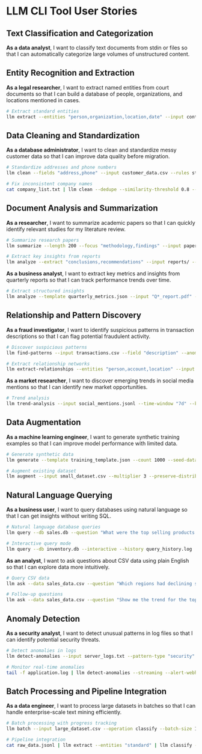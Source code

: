 # LLM CLI Tool User Stories

## Text Classification and Categorization

**As a data analyst**, I want to classify text documents from stdin or files so that I can automatically categorize large volumes of unstructured content.


## Entity Recognition and Extraction

**As a legal researcher**, I want to extract named entities from court documents so that I can build a database of people, organizations, and locations mentioned in cases.

```bash
# Extract standard entities
llm extract --entities "person,organization,location,date" --input contracts/*.pdf
```

## Data Cleaning and Standardization

**As a database administrator**, I want to clean and standardize messy customer data so that I can improve data quality before migration.

```bash
# Standardize addresses and phone numbers
llm clean --fields "address,phone" --input customer_data.csv --rules standardization_rules.json

# Fix inconsistent company names
cat company_list.txt | llm clean --dedupe --similarity-threshold 0.8 --field "company_name"
```

## Document Analysis and Summarization

**As a researcher**, I want to summarize academic papers so that I can quickly identify relevant studies for my literature review.

```bash
# Summarize research papers
llm summarize --length 200 --focus "methodology,findings" --input papers/*.pdf --output summaries.jsonl

# Extract key insights from reports
llm analyze --extract "conclusions,recommendations" --input reports/ --format table
```

**As a business analyst**, I want to extract key metrics and insights from quarterly reports so that I can track performance trends over time.

```bash
# Extract structured insights
llm analyze --template quarterly_metrics.json --input "Q*_report.pdf" --time-series --output metrics.csv
```


## Relationship and Pattern Discovery

**As a fraud investigator**, I want to identify suspicious patterns in transaction descriptions so that I can flag potential fraudulent activity.

```bash
# Discover suspicious patterns
llm find-patterns --input transactions.csv --field "description" --anomaly-detection --confidence 0.85

# Extract relationship networks
llm extract-relationships --entities "person,account,location" --input investigation_files/ --graph relationships.gml
```

**As a market researcher**, I want to discover emerging trends in social media mentions so that I can identify new market opportunities.

```bash
# Trend analysis
llm trend-analysis --input social_mentions.jsonl --time-window "7d" --keywords brand_keywords.txt --output trends.csv
```

## Data Augmentation

**As a machine learning engineer**, I want to generate synthetic training examples so that I can improve model performance with limited data.

```bash
# Generate synthetic data
llm generate --template training_template.json --count 1000 --seed-data examples.csv --output synthetic_training.jsonl

# Augment existing dataset
llm augment --input small_dataset.csv --multiplier 3 --preserve-distribution --output augmented_dataset.csv
```


## Natural Language Querying

**As a business user**, I want to query databases using natural language so that I can get insights without writing SQL.

```bash
# Natural language database queries
llm query --db sales.db --question "What were the top selling products last month?"

# Interactive query mode
llm query --db inventory.db --interactive --history query_history.log
```

**As an analyst**, I want to ask questions about CSV data using plain English so that I can explore data more intuitively.

```bash
# Query CSV data
llm ask --data sales_data.csv --question "Which regions had declining sales?" --chart --output analysis/

# Follow-up questions
llm ask --data sales_data.csv --question "Show me the trend for the top 3 regions" --context previous_query.json
```

## Anomaly Detection

**As a security analyst**, I want to detect unusual patterns in log files so that I can identify potential security threats.

```bash
# Detect anomalies in logs
llm detect-anomalies --input server_logs.txt --pattern-type "security" --threshold 0.9 --output alerts.json

# Monitor real-time anomalies
tail -f application.log | llm detect-anomalies --streaming --alert-webhook http://alerts.company.com
```

## Batch Processing and Pipeline Integration

**As a data engineer**, I want to process large datasets in batches so that I can handle enterprise-scale text mining efficiently.

```bash
# Batch processing with progress tracking
llm batch --input large_dataset.csv --operation classify --batch-size 1000 --parallel 4 --resume

# Pipeline integration
cat raw_data.jsonl | llm extract --entities "standard" | llm classify --categories "business_categories.txt" > processed_data.jsonl
```

